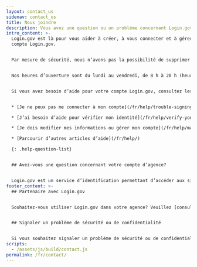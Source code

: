 ```yaml
---
layout: contact_us
sidenav: contact_us
title: Nous joindre
description: Vous avez une question ou un problème concernant Login.gov?
intro_content: >-
  Login.gov est là pour vous aider à créer, à vous connecter et à gérer votre
  compte Login.gov.


  Par mesure de sécurité, nous n’avons pas la possibilité de supprimer votre compte Login.gov ou de changer votre mot de passe en votre nom.


  Nos heures d’ouverture sont du lundi au vendredi, de 8 h à 20 h (heure de l’Est). Veuillez noter que nos agents du service clientèle peuvent prendre jusqu’à deux jours ouvrables pour répondre à votre question. Nous vous remercions de votre patience.


  Si vous avez besoin d’aide pour votre compte Login.gov, consultez les articles de notre centre d’aide pour obtenir de l’aide sur des questions courantes.


  * [Je ne peux pas me connecter à mon compte](/fr/help/trouble-signing-in/overview/)

  * [J’ai besoin d’aide pour vérifier mon identité](/fr/help/verify-your-identity/overview/)

  * [Je dois modifier mes informations ou gérer mon compte](/fr/help/manage-your-account/overview/)

  * [Parcourir d’autres articles d’aide](/fr/help/)

  {: .help-question-list}


  ## Avez-vous une question concernant votre compte d’agence?


  Login.gov est un service d’identification permettant d’accéder aux sites web des agences gouvernementales. Si vous avez des questions sur le site web de l’agence, qui peuvent porter sur le statut de votre demande, votre adhésion, votre éligibilité, vos avantages ou d’autres questions spécifiques liées à votre compte auprès de cette agence gouvernementale, veuillez contacter cette agence.
footer_content: >-
  ## Partenaire avec Login.gov


  Souhaitez-vous utiliser Login.gov dans votre agence? Veuillez [consulter le site web de nos partenaires](https://partners.login.gov/).


  ## Signaler un problème de sécurité ou de confidentialité


  Si vous souhaitez signaler un problème de sécurité ou de confidentialité, veuillez consulter notre [politique de divulgation des vulnérabilités](https://18f.gsa.gov/vulnerability-disclosure-policy/) et nous contacter en utilisant [notre formulaire de divulgation des vulnérabilités](https://docs.google.com/forms/d/e/1FAIpQLScuo4xCzBlpLnoq7-bDAVAxtJci03by7S-Q-Z_JUBDloK01QA/viewform).
scripts:
  - /assets/js/build/contact.js
permalink: /fr/contact/
---
```

